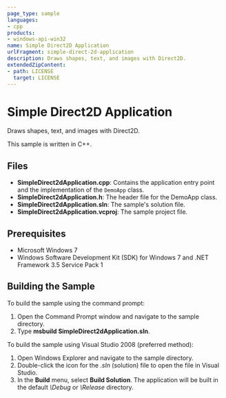 ```yaml
---
page_type: sample
languages:
- cpp
products:
- windows-api-win32
name: Simple Direct2D Application
urlFragment: simple-direct-2d-application
description: Draws shapes, text, and images with Direct2D.
extendedZipContent:
- path: LICENSE
  target: LICENSE
---
```


# Simple Direct2D Application

Draws shapes, text, and images with Direct2D.

This sample is written in C++.

## Files

* **SimpleDirect2dApplication.cpp**: Contains the application entry point and the implementation of the `DemoApp` class.
* **SimpleDirect2dApplication.h**: The header file for the DemoApp class.
* **SimpleDirect2dApplication.sln**: The sample's solution file.
* **SimpleDirect2dApplication.vcproj**: The sample project file.

## Prerequisites

* Microsoft Windows 7
* Windows Software Development Kit (SDK) for Windows 7 and .NET Framework 3.5 Service Pack 1 

## Building the Sample

To build the sample using the command prompt:

1. Open the Command Prompt window and navigate to the sample directory.
2. Type **msbuild SimpleDirect2dApplication.sln**.

To build the sample using Visual Studio 2008 (preferred method):

1. Open Windows Explorer and navigate to the sample directory.
2. Double-click the icon for the *.sln* (solution) file to open the file in Visual Studio.
3. In the **Build** menu, select **Build Solution**. The application will be built in the default *\Debug* or *\Release* directory.

